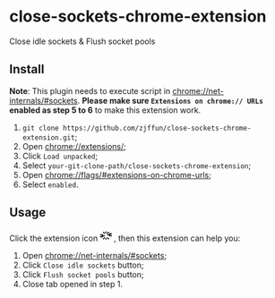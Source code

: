 # close-sockets-chrome-extension

Close idle sockets &amp; Flush socket pools

## Install

**Note**: This plugin needs to execute script in [chrome://net-internals/#sockets](chrome://net-internals/#sockets). **Please make sure `Extensions on chrome:// URLs` enabled as step 5 to 6** to make this extension work.

1. `git clone https://github.com/zjffun/close-sockets-chrome-extension.git`;
2. Open [chrome://extensions/](chrome://extensions/);
3. Click `Load unpacked`;
4. Select `your-git-clone-path/close-sockets-chrome-extension`;
5. Open [chrome://flags/#extensions-on-chrome-urls](chrome://flags/#extensions-on-chrome-urls);
6. Select `enabled`.

## Usage

Click the extension icon <img src="./images/icon128.png" style="height: 1.5em"> , then this extension can help you:

1. Open [chrome://net-internals/#sockets](chrome://net-internals/#sockets);
2. Click `Close idle sockets` button;
3. Click `Flush socket pools` button;
4. Close tab opened in step 1.
